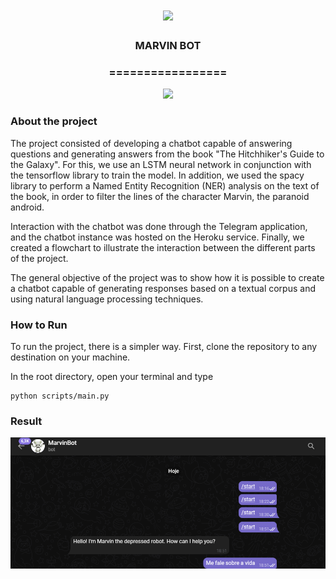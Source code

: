 <h1 align="center">
  <img src="https://img.shields.io/static/v1?label=MARVINBOT%20POR&message=MAYCON%20BATESTIN&color=7159c1&style=flat-square&logo=ghost"/>
</h1>

<h3 align="center">MARVIN BOT</h3>
<h3 align="center">=================</h3>

<p align="center">
  <img src="img/.png">
</p>

<h3>About the project</h3>

<p>The project consisted of developing a chatbot capable of answering questions and generating answers from the book "The Hitchhiker's Guide to the Galaxy". For this, we use an LSTM neural network in conjunction with the tensorflow library to train the model. In addition, we used the spacy library to perform a Named Entity Recognition (NER) analysis on the text of the book, in order to filter the lines of the character Marvin, the paranoid android.

Interaction with the chatbot was done through the Telegram application, and the chatbot instance was hosted on the Heroku service. Finally, we created a flowchart to illustrate the interaction between the different parts of the project.

The general objective of the project was to show how it is possible to create a chatbot capable of generating responses based on a textual corpus and using natural language processing techniques.</p>

<h3>How to Run</h3>

<p>To run the project, there is a simpler way. First, clone the repository to any destination on your machine.</p>

<p> In the root directory, open your terminal and type </p>

```
python scripts/main.py 

```


<h3>Result</h3>
<p align="center">
  <img src="img/out.png">
</p>

